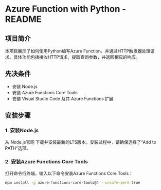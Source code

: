 # Azure Function with Python - README

## 项目简介

本项目展示了如何使用Python编写Azure Function，并通过HTTP触发器处理请求。具体功能包括接收HTTP请求，提取查询参数，并返回相应的响应。

## 先决条件

- 安装 Node.js
- 安装 Azure Functions Core Tools
- 安装 Visual Studio Code 及其 Azure Functions 扩展

## 安装步骤

### 1. 安装Node.js

从 Node.js官网 下载并安装最新的LTS版本。安装过程中，请确保选择了“Add to PATH”选项。

### 2. 安装Azure Functions Core Tools

打开命令行终端，输入以下命令安装Azure Functions Core Tools：

```bash
npm install -g azure-functions-core-tools@4 --unsafe-perm true
